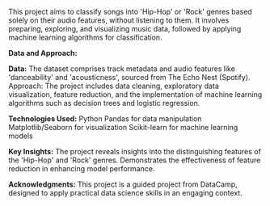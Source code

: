This project aims to classify songs into 'Hip-Hop' or 'Rock' genres based solely on their audio features, without listening to them. It involves preparing, exploring, and visualizing music data, followed by applying machine learning algorithms for classification.

**Data and Approach:**


**Data:** The dataset comprises track metadata and audio features like 'danceability' and 'acousticness', sourced from The Echo Nest (Spotify).
Approach: The project includes data cleaning, exploratory data visualization, feature reduction, and the implementation of machine learning algorithms such as decision trees and logistic regression.

**Technologies Used:**
Python
Pandas for data manipulation
Matplotlib/Seaborn for visualization
Scikit-learn for machine learning models

**Key Insights:**
The project reveals insights into the distinguishing features of the 'Hip-Hop' and 'Rock' genres.
Demonstrates the effectiveness of feature reduction in enhancing model performance.

**Acknowledgments:**
This project is a guided project from DataCamp, designed to apply practical data science skills in an engaging context.
